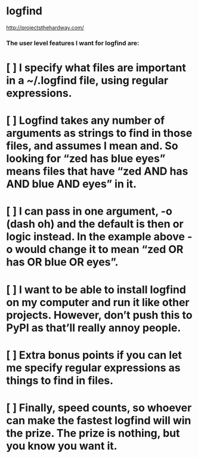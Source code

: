 # logfind
http://projectsthehardway.com/

### The user level features I want for logfind are:

# [ ] I specify what files are important in a ~/.logfind file, using regular expressions.
# [ ] Logfind takes any number of arguments as strings to find in those files, and assumes I mean and. So looking for “zed has blue eyes” means files that have “zed AND has AND blue AND eyes” in it.
# [ ] I can pass in one argument, -o (dash oh) and the default is then or logic instead. In the example above -o would change it to mean “zed OR has OR blue OR eyes”.
# [ ] I want to be able to install logfind on my computer and run it like other projects. However, don’t push this to PyPI as that’ll really annoy people.
# [ ] Extra bonus points if you can let me specify regular expressions as things to find in files.
# [ ] Finally, speed counts, so whoever can make the fastest logfind will win the prize. The prize is nothing, but you know you want it.
